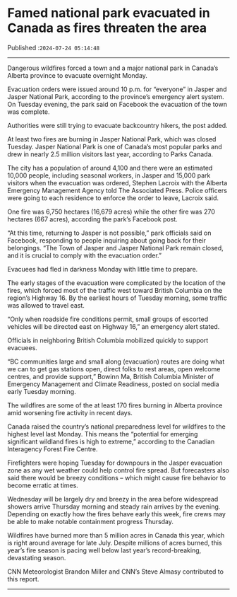 # Famed national park evacuated in Canada as fires threaten the area

Published :`2024-07-24 05:14:48`

---

Dangerous wildfires forced a town and a major national park in Canada’s Alberta province to evacuate overnight Monday.

Evacuation orders were issued around 10 p.m. for “everyone” in Jasper and Jasper National Park, according to the province’s emergency alert system. On Tuesday evening, the park said on Facebook the evacuation of the town was complete.

Authorities were still trying to evacuate backcountry hikers, the post added.

At least two fires are burning in Jasper National Park, which was closed Tuesday. Jasper National Park is one of Canada’s most popular parks and drew in nearly 2.5 million visitors last year, according to Parks Canada.

The city has a population of around 4,100 and there were an estimated 10,000 people, including seasonal workers, in Jasper and 15,000 park visitors when the evacuation was ordered, Stephen Lacroix with the Alberta Emergency Management Agency told The Associated Press. Police officers were going to each residence to enforce the order to leave, Lacroix said.

One fire was 6,750 hectares (16,679 acres) while the other fire was 270 hectares (667 acres), according the park’s Facebook post.

“At this time, returning to Jasper is not possible,” park officials said on Facebook, responding to people inquiring about going back for their belongings. “The Town of Jasper and Jasper National Park remain closed, and it is crucial to comply with the evacuation order.”

Evacuees had fled in darkness Monday with little time to prepare.

The early stages of the evacuation were complicated by the location of the fires, which forced most of the traffic west toward British Columbia on the region’s Highway 16. By the earliest hours of Tuesday morning, some traffic was allowed to travel east.

“Only when roadside fire conditions permit, small groups of escorted vehicles will be directed east on Highway 16,” an emergency alert stated.

Officials in neighboring British Columbia mobilized quickly to support evacuees.

“BC communities large and small along (evacuation) routes are doing what we can to get gas stations open, direct folks to rest areas, open welcome centres, and provide support,” Bowinn Ma, British Columbia Minister of Emergency Management and Climate Readiness, posted on social media early Tuesday morning.

The wildfires are some of the at least 170 fires burning in Alberta province amid worsening fire activity in recent days.

Canada raised the country’s national preparedness level for wildfires to the highest level last Monday. This means the “potential for emerging significant wildland fires is high to extreme,” according to the Canadian Interagency Forest Fire Centre.

Firefighters were hoping Tuesday for downpours in the Jasper evacuation zone as any wet weather could help control fire spread. But forecasters also said there would be breezy conditions – which might cause fire behavior to become erratic at times.

Wednesday will be largely dry and breezy in the area before widespread showers arrive Thursday morning and steady rain arrives by the evening. Depending on exactly how the fires behave early this week, fire crews may be able to make notable containment progress Thursday.

Wildfires have burned more than 5 million acres in Canada this year, which is right around average for late July. Despite millions of acres burned, this year’s fire season is pacing well below last year’s record-breaking, devastating season.

CNN Meteorologist Brandon Miller and CNN’s Steve Almasy contributed to this report.

---

